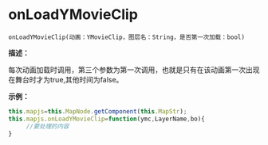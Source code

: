 # onLoadYMovieClip

`
onLoadYMovieClip(动画：YMovieClip，图层名：String，是否第一次加载：bool)
`

**描述：**

每次动画加载时调用，第三个参数为第一次调用，也就是只有在该动画第一次出现在舞台时才为true,其他时间为false。

**示例：**

```javascript
this.mapjs=this.MapNode.getComponent(this.MapStr); 
this.mapjs.onLoadYMovieClip=function(ymc,LayerName,bo){      
     //要处理的内容                                                            
}                                                                                            
```



